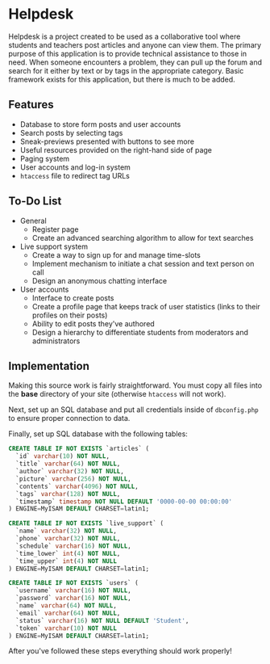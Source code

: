 Helpdesk
========

Helpdesk is a project created to be used as a collaborative tool where students and teachers post articles and anyone can view them. The primary purpose of this application is to provide technical assistance to those in need. When someone encounters a problem, they can pull up the forum and search for it either by text or by tags in the appropriate category. Basic framework exists for this application, but there is much to be added.

Features
--------
  * Database to store form posts and user accounts
  * Search posts by selecting tags
  * Sneak-previews presented with buttons to see more
  * Useful resources provided on the right-hand side of page
  * Paging system
  * User accounts and log-in system
  * `htaccess` file to redirect tag URLs

To-Do List
----------
  * General
    * Register page
    * Create an advanced searching algorithm to allow for text searches
  * Live support system
    * Create a way to sign up for and manage time-slots
    * Implement mechanism to initiate a chat session and text person on call
    * Design an anonymous chatting interface
  * User accounts
    * Interface to create posts
    * Create a profile page that keeps track of user statistics (links to their profiles on their posts)
    * Ability to edit posts they've authored
	* Design a hierarchy to differentiate students from moderators and administrators

Implementation
--------------
Making this source work is fairly straightforward. You must copy all files into the **base** directory of your site (otherwise `htaccess` will not work).

Next, set up an SQL database and put all credentials inside of `dbconfig.php` to ensure proper connection to data.

Finally, set up SQL database with the following tables:

```SQL
CREATE TABLE IF NOT EXISTS `articles` (
  `id` varchar(10) NOT NULL,
  `title` varchar(64) NOT NULL,
  `author` varchar(32) NOT NULL,
  `picture` varchar(256) NOT NULL,
  `contents` varchar(4096) NOT NULL,
  `tags` varchar(128) NOT NULL,
  `timestamp` timestamp NOT NULL DEFAULT '0000-00-00 00:00:00'
) ENGINE=MyISAM DEFAULT CHARSET=latin1;

CREATE TABLE IF NOT EXISTS `live_support` (
  `name` varchar(32) NOT NULL,
  `phone` varchar(32) NOT NULL,
  `schedule` varchar(16) NOT NULL,
  `time_lower` int(4) NOT NULL,
  `time_upper` int(4) NOT NULL
) ENGINE=MyISAM DEFAULT CHARSET=latin1;

CREATE TABLE IF NOT EXISTS `users` (
  `username` varchar(16) NOT NULL,
  `password` varchar(16) NOT NULL,
  `name` varchar(64) NOT NULL,
  `email` varchar(64) NOT NULL,
  `status` varchar(16) NOT NULL DEFAULT 'Student',
  `token` varchar(10) NOT NULL
) ENGINE=MyISAM DEFAULT CHARSET=latin1;
```

After you've followed these steps everything should work properly!

